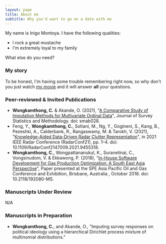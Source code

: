 ```yaml
---
layout: page
title: About me
subtitle: Why you'd want to go on a date with me
---
```


My name is Inigo Montoya. I have the following qualities:

- I rock a great mustache
- I'm extremely loyal to my family

What else do you need?

### My story

To be honest, I'm having some trouble remembering right now, so why don't you just watch [my movie](https://en.wikipedia.org/wiki/The_Princess_Bride_%28film%29) and it will answer **all** your questions.

### Peer-reviewed & Invited Publications
- **Wongkamthong, C.** & Akande, O. (2021), "[A Comparative Study of Imputation Methods for Multivariate Ordinal Data](https://doi.org/10.1093/jssam/smab028)", Journal of Survey Statistics and Methodology. doi: smab028.
- Feng, Y., **Wongkamthong, C.**, Soltani, M., Ng, Y., Gogineni, S., Kang, B., Pezeshki, A., Calderbank, R., Rangaswamy, M. & Tarokh, V. (2021), "[Knowledge-Aided Data-Driven Radar Clutter Representation](https://ieeexplore.ieee.org/document/9455318)", in 2021 IEEE Radar Conference (RadarConf21), pp. 1–4. doi: 10.1109/RadarConf2147009.2021.9455318.
- **Wongkamthong, C.**, Wongpattananukul, K., Suranetinai, C., Vongsinudom, V. & Ekkawong, P. (2018), "[In-House Software Development for Gas Production Optimization: A South East Asia Perspective](https://doi.org/10.2118/192080-MS)", Paper presented at the SPE Asia Pacific Oil and Gas Conference and Exhibition, Brisbane, Australia , October 2018. doi: 10.2118/192080-MS.

### Manuscripts Under Review
N/A

### Manuscripts in Preparation
- **Wongkamthong, C.**, and Akande, O., "Imputing survey responses on political ideology using a hierarchical Dirichlet process mixture of multinomial distributions."
